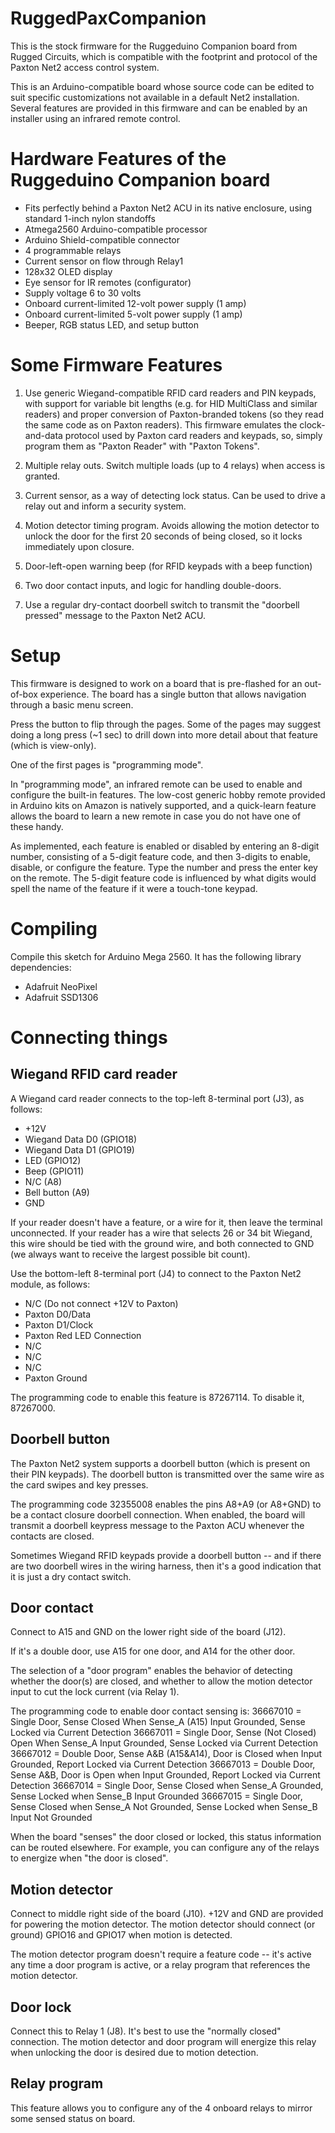 # RuggedPaxCompanion
This is the stock firmware for the Ruggeduino Companion board from Rugged Circuits, which is compatible with the
footprint and protocol of the Paxton Net2 access control system.

This is an Arduino-compatible board whose source code can be edited to suit specific customizations not
available in a default Net2 installation.  Several features are provided in this firmware and can be
enabled by an installer using an infrared remote control.

# Hardware Features of the Ruggeduino Companion board
* Fits perfectly behind a Paxton Net2 ACU in its native enclosure, using standard 1-inch nylon standoffs
* Atmega2560 Arduino-compatible processor
* Arduino Shield-compatible connector
* 4 programmable relays
* Current sensor on flow through Relay1
* 128x32 OLED display
* Eye sensor for IR remotes (configurator)
* Supply voltage 6 to 30 volts
* Onboard current-limited 12-volt power supply (1 amp)
* Onboard current-limited 5-volt power supply (1 amp)
* Beeper, RGB status LED, and setup button

# Some Firmware Features

1. Use generic Wiegand-compatible RFID card readers and PIN keypads, with support for variable bit
   lengths (e.g. for HID MultiClass and similar readers) and proper conversion of Paxton-branded
   tokens (so they read the same code as on Paxton readers).
   This firmware emulates the clock-and-data protocol used by Paxton card readers and keypads, so,
   simply program them as "Paxton Reader" with "Paxton Tokens".

2. Multiple relay outs.  Switch multiple loads (up to 4 relays) when access is granted.

3. Current sensor, as a way of detecting lock status.  Can be used to drive a relay out and
   inform a security system.

4. Motion detector timing program.  Avoids allowing the motion detector to unlock the door for the
   first 20 seconds of being closed, so it locks immediately upon closure.

5. Door-left-open warning beep (for RFID keypads with a beep function)

6. Two door contact inputs, and logic for handling double-doors.

7. Use a regular dry-contact doorbell switch to transmit the "doorbell pressed" message to the Paxton Net2 ACU.

# Setup

This firmware is designed to work on a board that is pre-flashed for an out-of-box experience.
The board has a single button that allows navigation through a basic menu screen.

Press the button to flip through the pages.  Some of the pages may suggest doing a long press
(~1 sec) to drill down into more detail about that feature (which is view-only).

One of the first pages is "programming mode".

In "programming mode", an infrared remote can be used to enable and configure the built-in
features.  The low-cost generic hobby remote provided in Arduino kits on Amazon is natively
supported, and a quick-learn feature allows the board to learn a new remote in case you do not
have one of these handy.

As implemented, each feature is enabled or disabled by entering an 8-digit number, consisting
of a 5-digit feature code, and then 3-digits to enable, disable, or configure the feature.
Type the number and press the enter key on the remote.  The 5-digit feature code is influenced
by what digits would spell the name of the feature if it were a touch-tone keypad.

# Compiling
Compile this sketch for Arduino Mega 2560.  It has the following library dependencies:
* Adafruit NeoPixel
* Adafruit SSD1306

# Connecting things

## Wiegand RFID card reader
A Wiegand card reader connects to the top-left 8-terminal port (J3), as follows:
* +12V
* Wiegand Data D0 (GPIO18)
* Wiegand Data D1 (GPIO19)
* LED (GPIO12)
* Beep (GPIO11)
* N/C (A8)
* Bell button (A9)
* GND

If your reader doesn't have a feature, or a wire for it, then leave the terminal unconnected.  If your reader has
a wire that selects 26 or 34 bit Wiegand, this wire should be tied with the ground wire, and both connected
to GND (we always want to receive the largest possible bit count).

Use the bottom-left 8-terminal port (J4) to connect to the Paxton Net2 module, as follows:
* N/C (Do not connect +12V to Paxton)
* Paxton D0/Data
* Paxton D1/Clock
* Paxton Red LED Connection
* N/C
* N/C
* N/C
* Paxton Ground

The programming code to enable this feature is 87267114.  To disable it, 87267000.

## Doorbell button
The Paxton Net2 system supports a doorbell button (which is present on their PIN keypads).  The doorbell button
is transmitted over the same wire as the card swipes and key presses.

The programming code 32355008 enables the pins A8+A9 (or A8+GND) to be a contact closure doorbell connection.
When enabled, the board will transmit a doorbell keypress message to the Paxton ACU whenever the
contacts are closed.

Sometimes Wiegand RFID keypads provide a doorbell button -- and if there are two doorbell wires in the
wiring harness, then it's a good indication that it is just a dry contact switch.

## Door contact
Connect to A15 and GND on the lower right side of the board (J12).

If it's a double door, use A15 for one door, and A14 for the other door.

The selection of a "door program" enables the behavior of detecting whether the door(s) are
closed, and whether to allow the motion detector input to cut the lock current (via Relay 1).

The programming code to enable door contact sensing is:
36667010 = Single Door, Sense Closed When Sense_A (A15) Input Grounded, Sense Locked via Current Detection
36667011 = Single Door, Sense (Not Closed) Open When Sense_A Input Grounded, Sense Locked via Current Detection
36667012 = Double Door, Sense A&B (A15&A14), Door is Closed when Input Grounded, Report Locked via Current Detection
36667013 = Double Door, Sense A&B, Door is Open when Input Grounded, Report Locked via Current Detection
36667014 = Single Door, Sense Closed when Sense_A Grounded, Sense Locked when Sense_B Input Grounded 
36667015 = Single Door, Sense Closed when Sense_A Not Grounded, Sense Locked when Sense_B Input Not Grounded

When the board "senses" the door closed or locked, this status information can be routed
elsewhere.  For example, you can configure any of the relays to energize when "the door is closed".

## Motion detector
Connect to middle right side of the board (J10).  +12V and GND are provided for powering
the motion detector.  The motion detector should connect (or ground) GPIO16 and GPIO17
when motion is detected.

The motion detector program doesn't require a feature code -- it's active any time a door program
is active, or a relay program that references the motion detector.

## Door lock
Connect this to Relay 1 (J8).  It's best to use the "normally closed" connection.
The motion detector and door program will energize this relay when unlocking the door is
desired due to motion detection.

## Relay program
This feature allows you to configure any of the 4 onboard relays to mirror some sensed
status on board.


